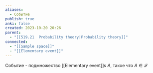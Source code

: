```yaml
---
aliases:
  - Cобытие
publish: true
anki: false
created: 2023-10-20 20:26
parent:
  - "[[519.21  Probability theory|Probability theory]]"
connected:
  - "[[Sample space]]"
  - "[[Elementary event]]"
---
```

Событие - подмножество [[Elementary event]]s $А$, такое что $A \in \mathcal{F}$














